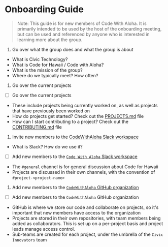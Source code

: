 # Onboarding Guide

> Note: This guide is for new members of Code With Aloha. It is primarily intended to be used by the host of the onboarding meeting, but can be used and referenced by anyone who is interested in learning more about the group.

1. Go over what the group does and what the group is about
- What is Civic Technology?
- What is Code for Hawaii / Code with Aloha?
- What is the mission of the group?
- Where do we typically meet? How often?

1. Go over the current projects
- [ ] Go over the current projects
- These include projects being currently worked on, as well as projects that have previously been worked on
- How do projects get started? Check out the [PROJECTS.md](PROJECTS.md) file
- How can I start contributing to a project? Check out the [CONTRIBUTING.md](CONTRIBUTING.md) file
1. Invite new members to the [CodeWithAloha Slack workspace](https://codewithaloha.slack.com/)
- What is Slack? How do we use it?
- [ ] Add new members to the [`Code With Aloha` Slack workspace](https://codewithaloha.slack.com/)
- The `#general` channel is for general discussion about Code for Hawaii
- Projects are discussed in their own channels, with the convention of `#project-<project-name>`
1. Add new members to the [`CodeWithAloha` GitHub organization](https://github.com/codewithaloha)
- [ ] Add new members to the `CodeWithAloha` GitHub organization
- GitHub is where we store our code and collaborate on projects, so it's important that new members have access to the organization
- Projects are stored in their own repositories, with team members being added as collaborators. This is set up on a per-project basis and project leads manage access control.
- Sub-teams are created for each project, under the umbrella of the `Civic Innovators` team
